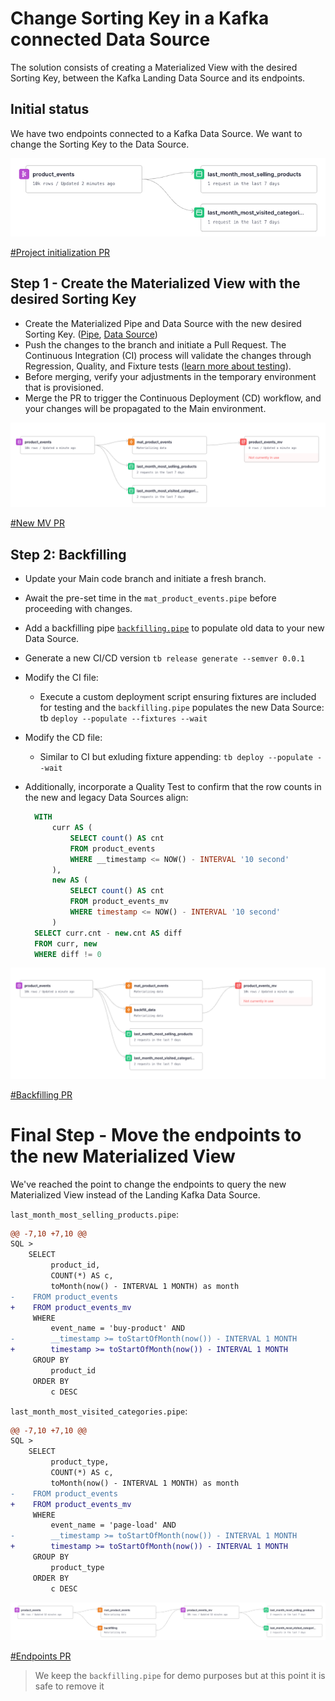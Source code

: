 # Change Sorting Key in a Kafka connected Data Source

The solution consists of creating a Materialized View with the desired Sorting Key, between the Kafka Landing Data Source and its endpoints.

## Initial status

We have two endpoints connected to a Kafka Data Source. We want to change the Sorting Key to the Data Source.

![Initial status](imgs/1.png)

[#Project initialization PR](https://github.com/tinybirdco/use-case-examples/pull/103/files)

## Step 1 - Create the Materialized View with the desired Sorting Key

- Create the Materialized Pipe and Data Source with the new desired Sorting Key. ([Pipe](./pipes/mat_product_events.pipe), [Data Source](./datasources/product_events_mv.datasource))
- Push the changes to the branch and initiate a Pull Request. The Continuous Integration (CI) process will validate the changes through Regression, Quality, and Fixture tests ([learn more about testing](https://www.tinybird.co/docs/guides/implementing-test-strategies.html)). 
- Before merging, verify your adjustments in the temporary environment that is provisioned.
- Merge the PR to trigger the Continuous Deployment (CD) workflow, and your changes will be propagated to the Main environment.

![Materialized View without data yet](imgs/2.png)

[#New MV PR](https://github.com/tinybirdco/use-case-examples/pull/104/files)

## Step 2: Backfilling

- Update your Main code branch and initiate a fresh branch.
- Await the pre-set time in the `mat_product_events.pipe` before proceeding with changes.
- Add a backfilling pipe [`backfilling.pipe`](./pipes/backfilling.pipex) to populate old data to your new Data Source.
- Generate a new CI/CD version `tb release generate --semver 0.0.1`
- Modify the CI file:
    - Execute a custom deployment script ensuring fixtures are included for testing and the `backfilling.pipe` populates the new Data Source: tb `deploy --populate --fixtures --wait`

- Modify the CD file:
    - Similar to CI but exluding fixture appending:  `tb deploy --populate --wait`

- Additionally, incorporate a Quality Test to confirm that the row counts in the new and legacy Data Sources align:
  
  ```sql
    WITH
        curr AS (
            SELECT count() AS cnt
            FROM product_events
            WHERE __timestamp <= NOW() - INTERVAL '10 second'
        ),
        new AS (
            SELECT count() AS cnt
            FROM product_events_mv
            WHERE timestamp <= NOW() - INTERVAL '10 second'
        )
    SELECT curr.cnt - new.cnt AS diff
    FROM curr, new
    WHERE diff != 0
  ```


![After the backfilling both Data Sources have the same data](imgs/3.png)

[#Backfilling PR](https://github.com/tinybirdco/use-case-examples/pull/108/files)

# Final Step - Move the endpoints to the new Materialized View

We've reached the point to change the endpoints to query the new Materialized View instead of the Landing Kafka Data Source.

`last_month_most_selling_products.pipe`:
```diff
@@ -7,10 +7,10 @@ 
SQL >
    SELECT
         product_id, 
         COUNT(*) AS c,
         toMonth(now() - INTERVAL 1 MONTH) as month
-    FROM product_events
+    FROM product_events_mv
     WHERE 
         event_name = 'buy-product' AND 
-        __timestamp >= toStartOfMonth(now()) - INTERVAL 1 MONTH
+        timestamp >= toStartOfMonth(now()) - INTERVAL 1 MONTH
     GROUP BY 
         product_id
     ORDER BY
         c DESC
```

`last_month_most_visited_categories.pipe`:
```diff
@@ -7,10 +7,10 @@ 
SQL >
    SELECT
         product_type, 
         COUNT(*) AS c,
         toMonth(now() - INTERVAL 1 MONTH) as month
-    FROM product_events
+    FROM product_events_mv
     WHERE 
         event_name = 'page-load' AND 
-        __timestamp >= toStartOfMonth(now()) - INTERVAL 1 MONTH
+        timestamp >= toStartOfMonth(now()) - INTERVAL 1 MONTH
     GROUP BY 
         product_type
     ORDER BY
         c DESC
```

![Final picture](imgs/4.png)

[#Endpoints PR](https://github.com/tinybirdco/use-case-examples/pull/106/files)

> We keep the `backfilling.pipe` for demo purposes but at this point it is safe to remove it
